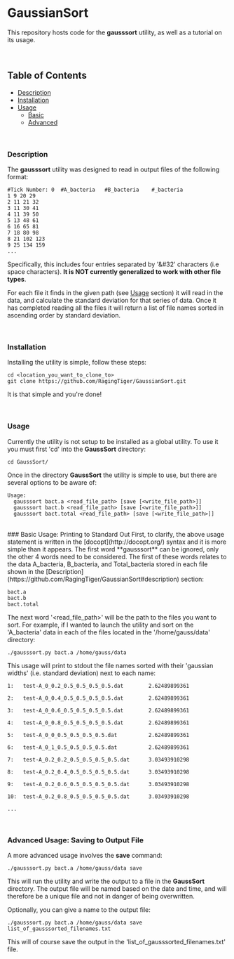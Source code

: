 # GaussianSort
This repository hosts code for the **gausssort** utility, as well as a tutorial
on its usage.

<br>

## Table of Contents
- [Description](https://github.com/RagingTiger/GaussianSort#description)
- [Installation](https://github.com/RagingTiger/GaussianSort#installation)
- [Usage](https://github.com/RagingTiger/GaussianSort#usage)
  + [Basic](https://github.com/RagingTiger/GaussianSort#basic-usage-printing-to-standard-out)
  + [Advanced](https://github.com/RagingTiger/GaussianSort#advanced-usage-saving-to-output-file)

<br>

### Description
The **gausssort** utility was designed to read in output files of the following
format:

```
#Tick Number: 0  #A_bacteria   #B_bacteria    #_bacteria
1 9 20 29
2 11 21 32
3 11 30 41
4 11 39 50
5 13 48 61
6 16 65 81
7 18 80 98
8 21 102 123
9 25 134 159
...
```

Specifically, this includes four entries separated by '&#32' characters
(i.e space characters). **It is NOT currently generalized to work with other
file types**.

For each file it finds in the given path (see [Usage](https://github.com/RagingTiger/GaussianSort#usage) section) it will read in
the data, and calculate the standard deviation for that series of data. Once it
has completed reading all the files it will return a list of file names sorted
in ascending order by standard deviation.

<br>

### Installation
Installing the utility is simple, follow these steps:

```
cd <location_you_want_to_clone_to>
git clone https://github.com/RagingTiger/GaussianSort.git
```

It is that simple and you're done!

<br>

### Usage
Currently the utility is not setup to be installed as a global utility. To use
it you must first 'cd' into the **GaussSort** directory:

```
cd GaussSort/
```

Once in the directory **GaussSort** the utility is simple to use, but there are
several options to be aware of:

```
Usage:
  gausssort bact.a <read_file_path> [save [<write_file_path>]]
  gausssort bact.b <read_file_path> [save [<write_file_path>]]
  gausssort bact.total <read_file_path> [save [<write_file_path>]]
```

<br>
### Basic Usage: Printing to Standard Out
First, to clarify, the above usage statement is written in the [docopt](http://docopt.org/) syntax and it is more simple than it appears. The
first word **gausssort** can be ignored, only the other 4 words need to be
considered. The first of these words relates to the data
A_bacteria, B_bacteria, and Total_bacteria stored in each file shown in the
[Description](https://github.com/RagingTiger/GaussianSort#description) section:

```
bact.a
bact.b
bact.total
```

The next word '\<read_file_path\>' will be the path to the files you want to
sort. For example, if I wanted to launch the utility and sort on the
'A_bacteria' data in each of the files located in the '/home/gauss/data'
directory:

```
./gausssort.py bact.a /home/gauss/data
```

This usage will print to stdout the file names sorted with their
'gaussian widths' (i.e. standard deviation) next to each name:

```
1:   test-A_0_0.2_0.5_0.5_0.5_0.5.dat        2.62489899361

2:   test-A_0_0.4_0.5_0.5_0.5_0.5.dat        2.62489899361

3:   test-A_0_0.6_0.5_0.5_0.5_0.5.dat        2.62489899361

4:   test-A_0_0.8_0.5_0.5_0.5_0.5.dat        2.62489899361

5:   test-A_0_0_0.5_0.5_0.5_0.5.dat          2.62489899361

6:   test-A_0_1_0.5_0.5_0.5_0.5.dat          2.62489899361

7:   test-A_0.2_0.2_0.5_0.5_0.5_0.5.dat      3.03493910298

8:   test-A_0.2_0.4_0.5_0.5_0.5_0.5.dat      3.03493910298

9:   test-A_0.2_0.6_0.5_0.5_0.5_0.5.dat      3.03493910298

10:  test-A_0.2_0.8_0.5_0.5_0.5_0.5.dat      3.03493910298

...
```

<br>

### Advanced Usage: Saving to Output File

A more advanced usage involves the **save** command:

```
./gausssort.py bact.a /home/gauss/data save
```

This will run the utility and write the output to a file in the **GaussSort**
directory. The output file will be named based on the date and time, and will
therefore be a unique file and not in danger of being overwritten.

Optionally, you can give a name to the output file:

```
./gausssort.py bact.a /home/gauss/data save list_of_gausssorted_filenames.txt
```

This will of course save the output in the 'list_of_gausssorted_filenames.txt'
file.
